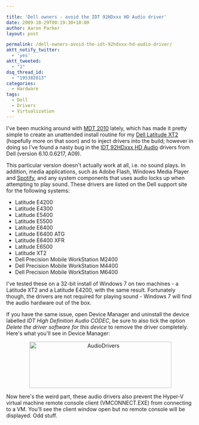 ```yaml
---

title: 'Dell owners - avoid the IDT 92HDxxx HD Audio driver'
date: 2009-10-29T00:19:30+10:00
author: Aaron Parker
layout: post

permalink: /dell-owners-avoid-the-idt-92hdxxx-hd-audio-driver/
aktt_notify_twitter:
  - 'yes'
aktt_tweeted:
  - "1"
dsq_thread_id:
  - "195382013"
categories:
  - Hardware
tags:
  - Dell
  - Drivers
  - Virtualization
---
```

I've been mucking around with [MDT 2010](http://technet.microsoft.com/en-us/solutionaccelerators/dd407791.aspx) lately, which has made it pretty simple to create an unattended install routine for my [Dell Latitude XT2]({{site.baseurl}}/hardware/windows-7-on-a-dell-latitiude-xt2) (hopefully more on that soon) and to inject drivers into the build; however in doing so I've found a nasty bug in the [IDT 92HDxxx HD Audio](http://support.euro.dell.com/support/downloads/download.aspx?c=uk&cs=ukbsdt1&l=en&s=bsd&releaseid=R230211&SystemID=lat_xt2&servicetag=64HW94J&os=W732&osl=en&deviceid=16105&devlib=0&typecnt=0&vercnt=2&catid=-1&impid=-1&formatcnt=1&libid=3&typeid=-1&dateid=-1&formatid=-1&fileid=330934) drivers from Dell (version 6.10.0.6217, A09).

This particular version doesn't actually work at all, i.e. no sound plays. In addition, media applications, such as Adobe Flash, Windows Media Player and [Spotify](http://spotify.com/), and any system components that uses audio locks up when attempting to play sound. These drivers are listed on the Dell support site for the following systems:

<div id="_mcePaste" style="position: absolute; left: -10000px; top: 0px; width: 1px; height: 1px; overflow-x: hidden; overflow-y: hidden;">
  Latitude E4200
</div>

<div id="_mcePaste" style="position: absolute; left: -10000px; top: 0px; width: 1px; height: 1px; overflow-x: hidden; overflow-y: hidden;">
  Latitude E4300
</div>

<div id="_mcePaste" style="position: absolute; left: -10000px; top: 0px; width: 1px; height: 1px; overflow-x: hidden; overflow-y: hidden;">
  Latitude E5400
</div>

<div id="_mcePaste" style="position: absolute; left: -10000px; top: 0px; width: 1px; height: 1px; overflow-x: hidden; overflow-y: hidden;">
  Latitude E5500
</div>

<div id="_mcePaste" style="position: absolute; left: -10000px; top: 0px; width: 1px; height: 1px; overflow-x: hidden; overflow-y: hidden;">
  Latitude E6400
</div>

<div id="_mcePaste" style="position: absolute; left: -10000px; top: 0px; width: 1px; height: 1px; overflow-x: hidden; overflow-y: hidden;">
  Latitude E6400 ATG
</div>

<div id="_mcePaste" style="position: absolute; left: -10000px; top: 0px; width: 1px; height: 1px; overflow-x: hidden; overflow-y: hidden;">
  Latitude E6400 XFR
</div>

<div id="_mcePaste" style="position: absolute; left: -10000px; top: 0px; width: 1px; height: 1px; overflow-x: hidden; overflow-y: hidden;">
  Latitude E6500
</div>

<div id="_mcePaste" style="position: absolute; left: -10000px; top: 0px; width: 1px; height: 1px; overflow-x: hidden; overflow-y: hidden;">
  Latitude XT2
</div>

<div id="_mcePaste" style="position: absolute; left: -10000px; top: 0px; width: 1px; height: 1px; overflow-x: hidden; overflow-y: hidden;">
  Dell Precision Mobile WorkStation M2400
</div>

<div id="_mcePaste" style="position: absolute; left: -10000px; top: 0px; width: 1px; height: 1px; overflow-x: hidden; overflow-y: hidden;">
  Dell Precision Mobile WorkStation M4400
</div>

<div id="_mcePaste" style="position: absolute; left: -10000px; top: 0px; width: 1px; height: 1px; overflow-x: hidden; overflow-y: hidden;">
  Dell Precision Mobile WorkStation M6400
</div>

  * Latitude E4200
  * Latitude E4300
  * Latitude E5400
  * Latitude E5500
  * Latitude E6400
  * Latitude E6400 ATG
  * Latitude E6400 XFR
  * Latitude E6500
  * Latitude XT2
  * Dell Precision Mobile WorkStation M2400
  * Dell Precision Mobile WorkStation M4400
  * Dell Precision Mobile WorkStation M6400

I've tested these on a 32-bit install of Windows 7 on two machines - a Latitude XT2 and a Latitude E4200, with the same result. Fortunately though, the drivers are not required for playing sound - Windows 7 will find the audio hardware out of the box.

If you have the same issue, open Device Manager and uninstall the device labelled _IDT High Definition Audio CODEC_, be sure to also tick the option _Delete the driver software for this device_ to remove the driver completely. Here's what you'll see in Device Manager:

<p style="text-align: center;">
  <img class="size-full wp-image-1218  aligncenter" title="AudioDrivers" src="{{site.baseurl}}/media/2009/10/AudioDrivers.png" alt="AudioDrivers" width="380" height="124" srcset="{{site.baseurl}}/media/2009/10/AudioDrivers.png 380w, {{site.baseurl}}/media/2009/10/AudioDrivers-150x48.png 150w, {{site.baseurl}}/media/2009/10/AudioDrivers-300x97.png 300w" sizes="(max-width: 380px) 100vw, 380px" />
</p>

Now here's the weird part, these audio drivers also prevent the Hyper-V virtual machine remote console client (VMCONNECT.EXE) from connecting to a VM. You'll see the client window open but no remote console will be displayed. Odd stuff.